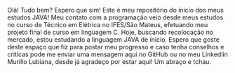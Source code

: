 Olá! Tudo bem? Espero que sim!
Este é meu repositório do ínicio dos meus estudos JAVA!
Meu contato com a programação veio desde meus estudos no curso de Técnico em Elétrica no IFES/São Mateus, efetuando meu projeto final de curso em linguagem C. 
Hoje, buscando recolocação no mercado, estou estudando a linguagem JAVA de ínicio.
Espero que goste deste espaço que fiz para postar meu progresso e caso tenha conselhos e critícas pode me enviar uma mensagem aqui no GitHub ou no meu Linkedlin Murillo Lubiana, desde já agradeço por estar aqui! Um abraço e tchau.
